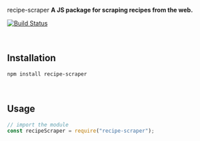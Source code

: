 recipe-scraper
**A JS package for scraping recipes from the web.**

[![Build Status](https://travis-ci.org/jadkins89/Recipe-Scraper.svg?branch=master)](https://travis-ci.org/jadkins89/Recipe-Scraper)

<br/>

## Installation

```sh
npm install recipe-scraper
```

<br />

## Usage

```javascript
// import the module
const recipeScraper = require("recipe-scraper");
```
